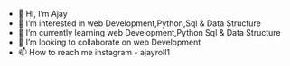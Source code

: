 - 👋 Hi, I’m Ajay
- 👀 I’m interested in  web Development,Python,Sql & Data Structure
- 🌱 I’m currently learning web Development,Python Sql & Data Structure
- 💞️ I’m looking to collaborate on web Development
- 📫 How to reach me instagram - ajayroll1 

<!---
ajayroll1/ajayroll1 is a ✨ special ✨ repository because its `README.md` (this file) appears on your GitHub profile.
You can click the Preview link to take a look at your changes.
--->
